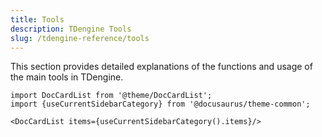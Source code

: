 ```yaml
---
title: Tools
description: TDengine Tools
slug: /tdengine-reference/tools
---
```


This section provides detailed explanations of the functions and usage of the main tools in TDengine.

```mdx-code-block
import DocCardList from '@theme/DocCardList';
import {useCurrentSidebarCategory} from '@docusaurus/theme-common';

<DocCardList items={useCurrentSidebarCategory().items}/>
```
